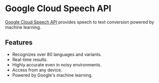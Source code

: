 # Google Cloud Speech API

[Google Cloud Speech API](https://cloud.google.com/speech/) provides speech to text conversion powered by machine learning.


## Features

* Recognizes over 80 languages and variants.
* Real-time results.
* Highly accurate even in noisy environments.
* Access from any device.
* Powered by Google's machine learning.
